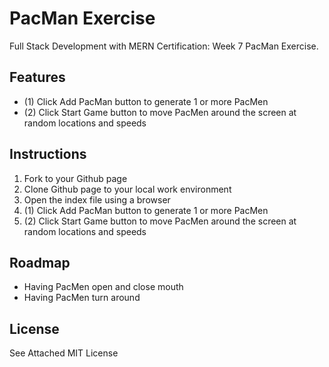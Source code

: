 # PacMan Exercise
<p>Full Stack Development with MERN Certification: Week 7 PacMan Exercise.</p>
<h2>Features</h2>
<ul>
    <li>(1) Click Add PacMan button to generate 1 or more PacMen</li>
    <li>(2) Click Start Game button to move PacMen around the screen at random locations and speeds</li>
</ul>
<h2>Instructions</h2>
<ol>
<li>Fork to your Github page</li>
<li>Clone Github page to your local work environment</li>
<li>Open the index file using a browser</li>
    <li>(1) Click Add PacMan button to generate 1 or more PacMen</li>
    <li>(2) Click Start Game button to move PacMen around the screen at random locations and speeds</li>
</ol>
<h2>Roadmap</h2>
<ul>
  <li>Having PacMen open and close mouth</li>
  <li>Having PacMen turn around</li>
</ul>
<h2>License</h2>
  <p>See Attached MIT License</p>